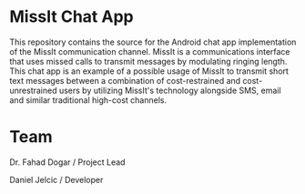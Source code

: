 # MissIt Chat App

This repository contains the source for the Android chat app implementation of the MissIt communication channel. MissIt is a communications interface that uses missed calls to transmit messages by modulating ringing length. This chat app is an example of a possible usage of MissIt to transmit short text messages between a combination of cost-restrained and cost-unrestrained users by utilizing MissIt's technology alongside SMS, email and similar traditional high-cost channels.

# Team

Dr. Fahad Dogar / Project Lead

Daniel Jelcic / Developer